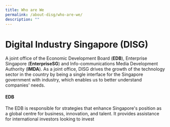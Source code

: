```yaml
---
title: Who are We
permalink: /about-disg/who-are-we/
description: ""
---
```

#  Digital Industry Singapore (DISG) 
A joint office of the Economic Development Board (**EDB**), Enterprise Singapore (**EnterpriseSG**) and Info-communications Media Development Authority (**IMDA**). As a joint office, DISG drives the growth of the technology sector in the country by being a single interface for the Singapore government with industry, which enables us to better understand companies' needs.

#### EDB
The EDB is responsible for strategies that enhance Singapore's position as a global centre for business, innovation, and talent. It provides assistance for international investors looking to invest
